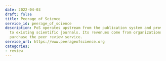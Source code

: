 ```yaml
---
date: 2022-04-03
draft: false
title: Peerage of Science
service_id: peerage_of_science
description: PoS operates upstream from the publication system and provides support
  to existing scientific journals. Its revenues come from organizations wishing to
  purchase the peer review service.
service_url: https://www.peerageofscience.org
categories:
- review
---
```




